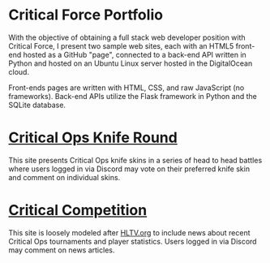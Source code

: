 # Critical Force Portfolio

With the objective of obtaining a full stack web developer
position with Critical Force, I present two sample web sites,
each with an HTML5 front-end hosted as a GitHub "page",
connected to a back-end API written in Python and hosted
on an Ubuntu Linux server hosted in the DigitalOcean cloud.

Front-ends pages are written with HTML, CSS, and raw
JavaScript (no frameworks). Back-end APIs utilize the
Flask framework in Python and the SQLite database.

# [Critical Ops Knife Round]()

This site presents Critical Ops knife skins in a series of
head to head battles where users logged in via Discord may
vote on their preferred knife skin and comment on individual
skins.

# [Critical Competition]()

This site is loosely modeled after
[HLTV.org](https://hltv.org) to include news about recent
Critical Ops tournaments and player statistics. Users
logged in via Discord may comment on news articles.
